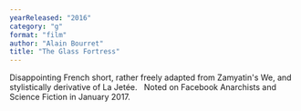 ```yaml
---
yearReleased: "2016"
category: "g"
format: "film"
author: "Alain Bourret"
title: "The Glass Fortress"
---
```

Disappointing French short, rather freely adapted from  Zamyatin's We, and stylistically derivative of La Jetée.
 
Noted on Facebook Anarchists and Science Fiction in  January 2017.
 